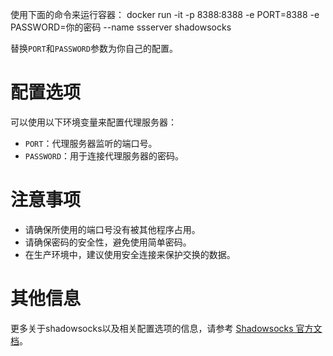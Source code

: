 使用下面的命令来运行容器：
docker run -it -p 8388:8388 -e PORT=8388 -e PASSWORD=你的密码 --name ssserver shadowsocks


替换`PORT`和`PASSWORD`参数为你自己的配置。

# 配置选项

可以使用以下环境变量来配置代理服务器：

- `PORT`：代理服务器监听的端口号。
- `PASSWORD`：用于连接代理服务器的密码。

# 注意事项

- 请确保所使用的端口号没有被其他程序占用。
- 请确保密码的安全性，避免使用简单密码。
- 在生产环境中，建议使用安全连接来保护交换的数据。

# 其他信息

更多关于shadowsocks以及相关配置选项的信息，请参考 [Shadowsocks 官方文档](https://github.com/shadowsocks/shadowsocks)。